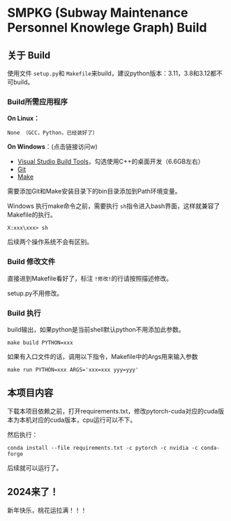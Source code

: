# SMPKG (Subway Maintenance Personnel Knowlege Graph) Build

## 关于 Build

使用文件 `setup.py`和 `Makefile`来build，建议python版本：3.11，3.8和3.12都不可build。

### Build所需应用程序

**On Linux：**

    None （GCC，Python，已经装好了）

**On Windows**：(点击链接访问w)

- [Visual Studio Build Tools](https://visualstudio.microsoft.com/zh-hant/visual-cpp-build-tools)，勾选使用C++的桌面开发（6.6GB左右）
- [Git](https://git-scm.com/downloads)
- [Make](https://gnuwin32.sourceforge.net/downlinks/make.php)

需要添加Git和Make安装目录下的bin目录添加到Path环境变量。

Windows 执行make命令之前，需要执行 `sh`指令进入bash界面，这样就兼容了Makefile的执行。

```cmd.exe
X:xxx\xxx> sh
```

后续两个操作系统不会有区别。

### Build 修改文件

直接进到Makefile看好了，标注 `!修改!`的行请按照描述修改。

setup.py不用修改。

### Build 执行

build输出，如果python是当前shell默认python不用添加此参数。

```shell
make build PYTHON=xxx
```

如果有入口文件的话，调用以下指令，Makefile中的Args用来输入参数

```
make run PYTHON=xxx ARGS='xxx=xxx yyy=yyy'
```

## 本项目内容

下载本项目依赖之前，打开requirements.txt，修改pytorch-cuda对应的cuda版本为本机对应的cuda版本，cpu运行可以不下。

然后执行：

```shell
conda install --file requirements.txt -c pytorch -c nvidia -c conda-forge
```

后续就可以运行了。


## 2024来了！

新年快乐，桃花运拉满！！！

